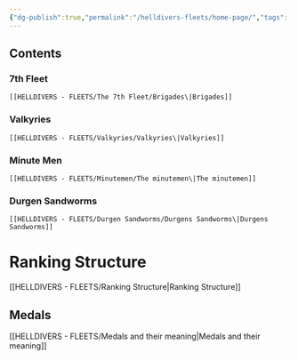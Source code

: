 ```yaml
---
{"dg-publish":true,"permalink":"/helldivers-fleets/home-page/","tags":["gardenEntry"]}
---
```


## Contents

### 7th Fleet
	[[HELLDIVERS - FLEETS/The 7th Fleet/Brigades\|Brigades]]

### Valkyries
	[[HELLDIVERS - FLEETS/Valkyries/Valkyries\|Valkyries]]

### Minute Men
	[[HELLDIVERS - FLEETS/Minutemen/The minutemen\|The minutemen]]

### Durgen Sandworms
	[[HELLDIVERS - FLEETS/Durgen Sandworms/Durgens Sandworms\|Durgens Sandworms]]

# Ranking Structure
[[HELLDIVERS - FLEETS/Ranking Structure\|Ranking Structure]]

## Medals
[[HELLDIVERS - FLEETS/Medals and their meaning\|Medals and their meaning]]